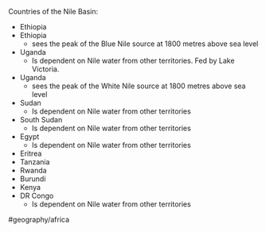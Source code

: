 
Countries of the Nile Basin:
* Ethiopia
* Ethiopia
	* sees the peak of the Blue Nile source at 1800 metres above sea level
* Uganda
	* Is dependent on Nile water from other territories. Fed by Lake Victoria.
* Uganda
	* sees the peak of the White Nile source at 1800 metres above sea level
* Sudan
	* Is dependent on Nile water from other territories
* South Sudan
	* Is dependent on Nile water from other territories
* Egypt
	* Is dependent on Nile water from other territories
* Eritrea
* Tanzania
* Rwanda
* Burundi
* Kenya
* DR Congo
	* Is dependent on Nile water from other territories


#geography/africa  
